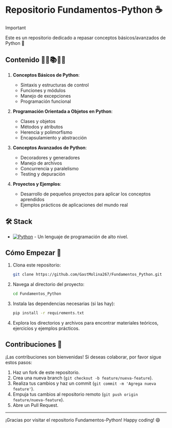 # Repositorio Fundamentos-Python ☕️
> [!IMPORTANT]
> Este es un repositorio dedicado a repasar conceptos básicos/avanzados de Python 🐍

## Contenido 🙋‍♂️📚🙋‍♀️

1. **Conceptos Básicos de Python**:
    - Sintaxis y estructuras de control
    - Funciones y módulos
    - Manejo de excepciones
    - Programación funcional

2. **Programación Orientada a Objetos en Python**:
    - Clases y objetos
    - Métodos y atributos
    - Herencia y polimorfismo
    - Encapsulamiento y abstracción

3. **Conceptos Avanzados de Python**:
    - Decoradores y generadores
    - Manejo de archivos
    - Concurrencia y paralelismo
    - Testing y depuración

4. **Proyectos y Ejemplos**:
    - Desarrollo de pequeños proyectos para aplicar los conceptos aprendidos
    - Ejemplos prácticos de aplicaciones del mundo real

## 🛠️ Stack

- [![Python][python-badge]][python-url] - Un lenguaje de programación de alto nivel.

[python-url]: https://www.python.org/
[python-badge]: https://img.shields.io/badge/Python-3776AB?style=for-the-badge&logo=Python&logoColor=white

## Cómo Empezar 🚀

1. Clona este repositorio:

    ```sh
    git clone https://github.com/GastMolina267/Fundamentos_Python.git
    ```

2. Navega al directorio del proyecto:

    ```sh
    cd Fundamentos_Python
    ```

3. Instala las dependencias necesarias (si las hay):

    ```sh
    pip install -r requirements.txt
    ```

4. Explora los directorios y archivos para encontrar materiales teóricos, ejercicios y ejemplos prácticos.

## Contribuciones 🤝

¡Las contribuciones son bienvenidas! Si deseas colaborar, por favor sigue estos pasos:

1. Haz un fork de este repositorio.
2. Crea una nueva branch (`git checkout -b feature/nueva-feature`).
3. Realiza tus cambios y haz un commit (`git commit -m 'Agrega nueva feature'`).
4. Empuja tus cambios al repositorio remoto (`git push origin feature/nueva-feature`).
5. Abre un Pull Request.

---

¡Gracias por visitar el repositorio Fundamentos-Python! Happy coding! 😄
